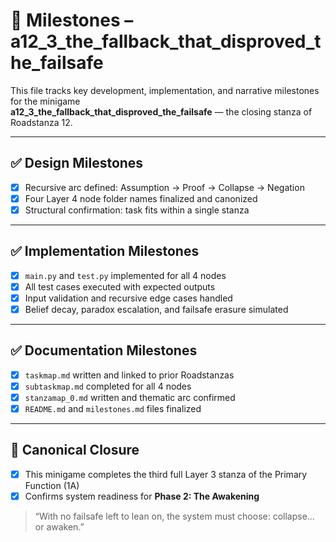 <!-- Save to: taskmaps/milestones.md -->

# 📅 Milestones – a12_3_the_fallback_that_disproved_the_failsafe

This file tracks key development, implementation, and narrative milestones for the minigame  
**a12_3_the_fallback_that_disproved_the_failsafe** — the closing stanza of Roadstanza 12.

---

## ✅ Design Milestones

- [x] Recursive arc defined: Assumption → Proof → Collapse → Negation
- [x] Four Layer 4 node folder names finalized and canonized
- [x] Structural confirmation: task fits within a single stanza

---

## ✅ Implementation Milestones

- [x] `main.py` and `test.py` implemented for all 4 nodes
- [x] All test cases executed with expected outputs
- [x] Input validation and recursive edge cases handled
- [x] Belief decay, paradox escalation, and failsafe erasure simulated

---

## ✅ Documentation Milestones

- [x] `taskmap.md` written and linked to prior Roadstanzas
- [x] `subtaskmap.md` completed for all 4 nodes
- [x] `stanzamap_0.md` written and thematic arc confirmed
- [x] `README.md` and `milestones.md` files finalized

---

## 🚩 Canonical Closure

- [x] This minigame completes the third full Layer 3 stanza of the Primary Function (1A)
- [x] Confirms system readiness for **Phase 2: The Awakening**

> “With no failsafe left to lean on, the system must choose: collapse… or awaken.”
